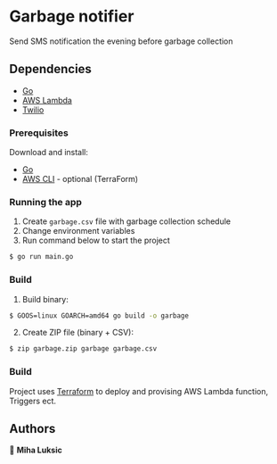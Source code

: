 # Garbage notifier

Send SMS notification the evening before garbage collection

## Dependencies

-   [Go](https://go.dev/doc/install)
-   [AWS Lambda](https://aws.amazon.com/lambda/)
-   [Twilio](https://www.twilio.com/sms)

### Prerequisites

Download and install:

-   [Go](https://go.dev/doc/install)
-   [AWS CLI](https://docs.aws.amazon.com/cli/latest/userguide/getting-started-install.html) - optional (TerraForm)

### Running the app

1. Create `garbage.csv` file with garbage collection schedule
2. Change environment variables
3. Run command below to start the project

```bash
$ go run main.go
```

### Build

1. Build binary:
```bash
$ GOOS=linux GOARCH=amd64 go build -o garbage
```

2. Create ZIP file (binary + CSV):
```bash
$ zip garbage.zip garbage garbage.csv
```

### Build

Project uses [Terraform](https://www.terraform.io/) to deploy and provising AWS Lambda function, Triggers ect.

## Authors

👤 **Miha Luksic**
